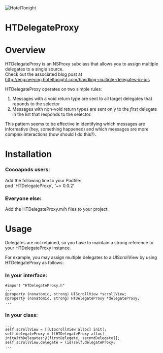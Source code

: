 <img src="https://raw.github.com/hoteltonight/HTDelegateProxy/master/ht-logo-black.png" alt="HotelTonight" title="HotelTonight" style="display:block; margin: 10px auto 30px auto;">

HTDelegateProxy
===============

# Overview

HTDelegateProxy is an NSProxy subclass that allows you to assign multiple delegates to a single source. <br/>
Check out the associated blog post at http://engineering.hoteltonight.com/handling-multiple-delegates-in-ios

HTDelegateProxy operates on two simple rules:

1. Messages with a void return type are sent to all target delegates that reponds to the selector
2. Messages with non-void return types are sent only to the <i>first</i> delegate in the list that responds to the selector.

This pattern seems to be effective in identifying which messages are informative (hey, something happened) and which messages are more complex interactions (how should I do this?).

# Installation

### Cocoapods users:
Add the following line to your Podfile: <br/>
pod 'HTDelegateProxy', '~> 0.0.2'

### Everyone else:
Add the HTDelegateProxy.m/h files to your project.

# Usage

Delegates are not retained, so you have to maintain a strong reference to your HTDelegateProxy instance. <br/>

For example, you may assign multiple delegates to a UIScrollView by using HTDelegateProxy as follows:
### In your interface: <br/>
    
    #import "HTDelegateProxy.h"
    ...
    @property (nonatomic, strong) UIScrollView *scrollView;
    @property (nonatomic, strong) HTDelegateProxy *delegateProxy;
    ...

### In your class:

    ...
    self.scrollView = [[UIScrollView alloc] init];
    self.delegateProxy = [[HTDelegateProxy alloc] initWithDelegates:@[firstDelegate, secondDelegate]];
    self.scrollView.delegate = (id)self.delegateProxy;
    ...


    